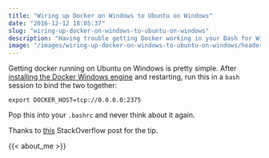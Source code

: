 ```yaml
---
title: "Wiring up Docker on Windows to Ubuntu on Windows"
date: "2016-12-12 18:05:37"
slug: "wiring-up-docker-on-windows-to-ubuntu-on-windows"
description: "Having trouble getting Docker working in your Bash for Windows session? This post might help."
image: "/images/wiring-up-docker-on-windows-to-ubuntu-on-windows/header.png"
---
```


Getting docker running on Ubuntu on Windows is pretty simple. After [installing the Docker Windows engine](https://docs.docker.com/engine/getstarted/step_one/ "") and restarting, run this in a <code>bash</code> session to bind the two together:

```
export DOCKER_HOST=tcp://0.0.0.0:2375
```

Pop this into your <code>.bashrc</code> and never think about it again.

Thanks to [this](http://stackoverflow.com/questions/38859145/detect-ubuntu-on-windows-vs-native-ubuntu-from-bash-script "") StackOverflow post for the tip.

{{< about_me >}}
